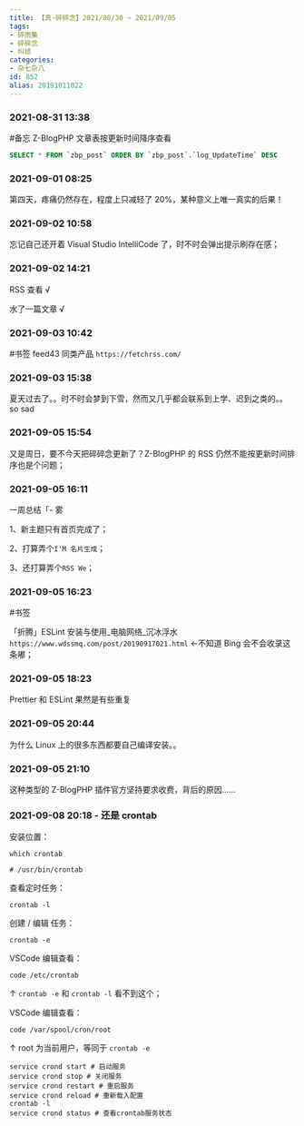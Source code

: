 ```yaml
---
title: 【真·碎碎念】2021/08/30 ~ 2021/09/05
tags:
- 碎雨集
- 碎碎念
- 纠结
categories:
- 杂七杂八
id: 852
alias: 20191011022
---
```


### 2021-08-31 13:38
\#备忘 Z-BlogPHP 文章表按更新时间降序查看

```sql
SELECT * FROM `zbp_post` ORDER BY `zbp_post`.`log_UpdateTime` DESC
```

<!--more-->

### 2021-09-01 08:25
第四天，疼痛仍然存在，程度上只减轻了 20%，某种意义上唯一真实的后果！

### 2021-09-02 10:58
忘记自己还开着 Visual Studio IntelliCode 了，时不时会弹出提示刷存在感；

### 2021-09-02 14:21
RSS 查看 √

水了一篇文章 √

### 2021-09-03 10:42
\#书签 feed43 同类产品 `https://fetchrss.com/`

### 2021-09-03 15:38
夏天过去了。。时不时会梦到下雪，然而又几乎都会联系到上学、迟到之类的。。so sad

### 2021-09-05 15:54
又是周日，要不今天把碎碎念更新了？Z-BlogPHP 的 RSS 仍然不能按更新时间排序也是个问题；

### 2021-09-05 16:11
一周总结「- 雾

1、新主题只有首页完成了；

2、打算弄个`I'M 名片生成`；

3、还打算弄个`RSS We`；

### 2021-09-05 16:23
\#书签

「折腾」ESLint 安装与使用_电脑网络_沉冰浮水`https://www.wdssmq.com/post/20190917021.html` ←不知道 Bing 会不会收录这条嘟；

### 2021-09-05 18:23
Prettier 和 ESLint 果然是有些重复

### 2021-09-05 20:44
为什么 Linux 上的很多东西都要自己编译安装。。

### 2021-09-05 21:10
这种类型的 Z-BlogPHP 插件官方坚持要求收费，背后的原因……


### 2021-09-08 20:18 - 还是 crontab

安装位置：

`which crontab`

`# /usr/bin/crontab`

查看定时任务：

`crontab -l`

创建 / 编辑 任务：

`crontab -e`

VSCode 编辑查看：

`code /etc/crontab`

↑ `crontab -e` 和 `crontab -l` 看不到这个；

VSCode 编辑查看：

`code /var/spool/cron/root`

↑ root 为当前用户，等同于 `crontab -e`

```shell
service crond start # 启动服务
service crond stop # 关闭服务
service crond restart # 重启服务
service crond reload # 重新载入配置
crontab -l
service crond status # 查看crontab服务状态
```
